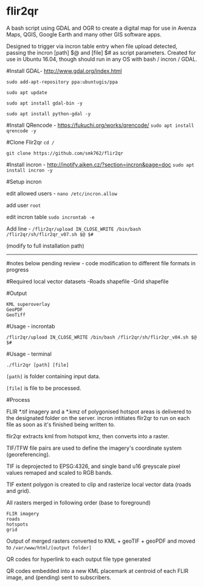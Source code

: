 # flir2qr
A bash script using GDAL and OGR to create a digital map for use in Avenza Maps, QGIS, Google Earth and many other GIS software apps.

Designed to trigger via incron table entry when file upload detected, passing the incron [path] $@ and [file] $# as script parameters. Created for use in Ubuntu 16.04, though should run in any OS with bash / incron / GDAL.

#Install GDAL- http://www.gdal.org/index.html

`sudo add-apt-repository ppa:ubuntugis/ppa`

`sudo apt update`

`sudo apt install gdal-bin -y`

`sudo apt install python-gdal -y`

#Install QRencode - https://fukuchi.org/works/qrencode/
`sudo apt install qrencode -y`

#Clone Flir2qr
`cd /`

`git clone https://github.com/smk762/flir2qr`

#Install incron - http://inotify.aiken.cz/?section=incron&page=doc
`sudo apt install incron -y`

#Setup incron 

edit allowed users - `nano /etc/incron.allow` 

add user `root`

edit incron table `sudo incrontab -e`

Add line - `/flir2qr/upload IN_CLOSE_WRITE /bin/bash /flir2qr/sh/flir2qr_v07.sh $@ $#`

(modify to full installation path)

----------------------------------------------------------------------------------------------------------------------
#notes below pending review - code modification to different file formats in progress

#Required local vector datasets -Roads shapefile -Grid shapefile

#Output

    KML superoverlay
    GeoPDF
    GeoTiff

#Usage - incrontab

`/flir2qr/upload IN_CLOSE_WRITE /bin/bash /flir2qr/sh/flir2qr_v04.sh $@ $#`

#Usage - terminal

`./flir2qr [path] [file]`

`[path]` is folder containing input data.

`[file]` is file to be processed.

#Process

FLIR *.tif imagery and a *.kmz of polygonised hotspot areas is delivered to the designated folder on the server. incron intitiates flir2qr to run on each file as soon as it's finished being written to.

flir2qr extracts kml from hotspot kmz, then converts into a raster.

TIF/TFW file pairs are used to define the imagery's coordinate system (georeferencing).

TIF is deprojected to EPSG:4326, and single band u16 greyscale pixel values remaped and scaled to RGB bands.

TIF extent polygon is created to clip and rasterize local vector data (roads and grid).

All rasters merged in following order (base to foreground)

    FLIR imagery
    roads
    hotspots
    grid

Output of merged rasters converted to KML + geoTIF + geoPDF and moved to `/var/www/html/[output folder]`

QR codes for hyperlink to each output file type generated

QR codes embedded into a new KML placemark at centroid of each FLIR image, and (pending) sent to subscribers.

